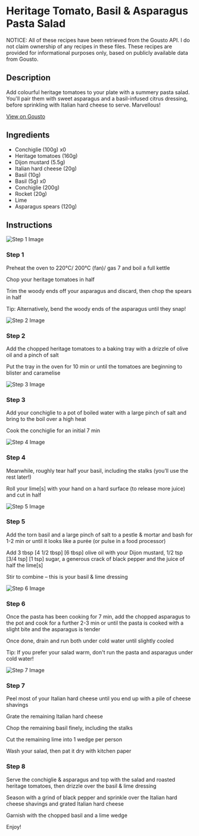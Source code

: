 # Heritage Tomato, Basil & Asparagus Pasta Salad

NOTICE: All of these recipes have been retrieved from the Gousto API. I do not claim ownership of any recipes in these files. These recipes are provided for informational purposes only, based on publicly available data from Gousto.

## Description

Add colourful heritage tomatoes to your plate with a summery pasta salad. You'll pair them with sweet asparagus and a basil-infused citrus dressing, before sprinkling with Italian hard cheese to serve. Marvellous! 

[View on Gousto](https://www.gousto.co.uk/recipes/cookbook/heritage-tomato-basil-asparagus-pasta-salad)

## Ingredients

- Conchiglie (100g) x0
- Heritage tomatoes (160g)
- Dijon mustard (5.5g)
- Italian hard cheese (20g)
- Basil (10g)
- Basil (5g) x0
- Conchiglie (200g)
- Rocket (20g)
- Lime
- Asparagus spears (120g)

## Instructions

![Step 1 Image](https://production-media.gousto.co.uk/cms/recipe-step-image/Step-9-1593612603157-x200.jpg)

### Step 1

Preheat the oven to 220°C/ 200°C (fan)/ gas 7 and boil a full kettle

Chop your heritage tomatoes in half

Trim the woody ends off your asparagus and discard, then chop the spears in half

Tip: Alternatively, bend the woody ends of the asparagus until they snap!

![Step 2 Image](https://production-media.gousto.co.uk/cms/recipe-step-image/Step-2-1592296335376-x200.jpg)

### Step 2

Add the chopped heritage tomatoes to a baking tray with a drizzle of olive oil and a pinch of salt

Put the tray in the oven for 10 min or until the tomatoes are beginning to blister and caramelise

![Step 3 Image](https://production-media.gousto.co.uk/cms/recipe-step-image/Step-3-1592296338397-x200.jpg)

### Step 3

Add your conchiglie to a pot of boiled water with a large pinch of salt and bring to the boil over a high heat

Cook the conchiglie for an initial 7 min

![Step 4 Image](https://production-media.gousto.co.uk/cms/recipe-step-image/Step-4-1592296342762-x200.jpg)

### Step 4

Meanwhile, roughly tear half your basil, including the stalks (you’ll use the rest later!)

Roll your lime[s] with your hand on a hard surface (to release more juice) and cut in half

![Step 5 Image](https://production-media.gousto.co.uk/cms/recipe-step-image/Step-5-1592296348196-x200.jpg)

### Step 5

Add the torn basil and a large pinch of salt to a pestle & mortar and bash for 1-2 min or until it looks like a purée (or pulse in a food processor)

Add 3 tbsp <span class="text-purple">[4 1/2 tbsp]</span><span class="text-danger"> [6 tbsp]</span> olive oil with your<span class="text-danger"> </span>Dijon mustard, 1/2 tsp <span class="text-purple">[3/4 tsp]</span> <span class="text-danger">[1 tsp]</span> sugar, a generous crack of black pepper and the juice of half the<span class="text-danger"> </span>lime[s]

Stir to combine – this is your basil & lime dressing

![Step 6 Image](https://production-media.gousto.co.uk/cms/recipe-step-image/Step-6-1593612609748-x200.jpg)

### Step 6

Once the pasta has been cooking for 7 min, add the chopped asparagus to the pot and cook for a further 2-3 min or until the pasta is cooked with a slight bite and the asparagus is tender

Once done, drain and run both under cold water until slightly cooled

Tip: If you prefer your salad warm, don't run the pasta and asparagus under cold water!

![Step 7 Image](https://production-media.gousto.co.uk/cms/recipe-step-image/Step-7-1592296355570-x200.jpg)

### Step 7

Peel most of your Italian hard cheese until you end up with a pile of cheese shavings

Grate the remaining Italian hard cheese

Chop the remaining basil finely, including the stalks

Cut the remaining lime into 1 wedge per person

Wash your salad, then pat it dry with kitchen paper

### Step 8

Serve the conchiglie & asparagus and top with the salad and roasted heritage tomatoes, then drizzle over the basil & lime dressing

Season with a grind of black pepper and sprinkle over the Italian hard cheese shavings and grated Italian hard cheese

Garnish with the chopped basil and a lime wedge

Enjoy!


